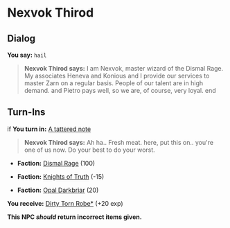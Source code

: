 # Nexvok Thirod
## Dialog

**You say:** `hail`



>**Nexvok Thirod says:** I am Nexvok, master wizard of the Dismal Rage.  My associates Heneva and Konious and I provide our services to master Zarn on a regular basis.  People of our talent are in high demand. and Pietro pays well, so we are, of course, very loyal.
end

## Turn-Ins




if **You turn in:** [A tattered note](/item/18854)


>**Nexvok Thirod says:** Ah ha.. Fresh meat. here, put this on.. you're one of us now. Do your best to do your worst.


* __Faction:__ [Dismal Rage](/faction/271) (100)


* __Faction:__ [Knights of Truth](/faction/281) (-15)


* __Faction:__ [Opal Darkbriar](/faction/296) (20)


 **You receive:**  [Dirty Torn Robe*](/item/13564) (+20 exp)

**This NPC *should* return incorrect items given.**





